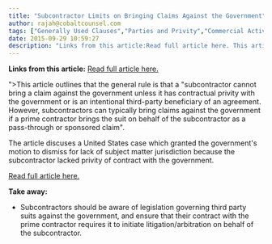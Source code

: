 ```yaml
---
title: "Subcontractor Limits on Bringing Claims Against the Government"
author: rajah@cobaltcounsel.com
tags: ["Generally Used Clauses","Parties and Privity","Commercial Activities","Rajah"]
date: 2015-09-29 10:59:27
description: "Links from this article:Read full article here. This article outlines that the general rule is that a 'subcontractor cannot bring a claim..."
---
```


**Links from this article:**
[Read full article here. ](http://www.lexology.com/library/detail.aspx?g=7a193970-e810-445b-85bc-fd984ac0dde7)

">This article outlines that the general rule is that a "subcontractor cannot bring a claim against the government unless it has contractual privity with the government or is an intentional third-party beneficiary of an agreement. However, subcontractors can typically bring claims against the government if a prime contractor brings the suit on behalf of the subcontractor as a pass-through or sponsored claim".

The article discuses a United States case which granted the government's motion to dismiss for lack of subject matter jurisdiction because the subcontractor lacked privity of contract with the government.

[Read full article here.](http://www.lexology.com/library/detail.aspx?g=7a193970-e810-445b-85bc-fd984ac0dde7)

 

**Take away:**
- Subcontractors should be aware of legislation governing third party suits against the government, and ensure that their contract with the prime contractor requires it to initiate litigation/arbitration on behalf of the subcontractor.